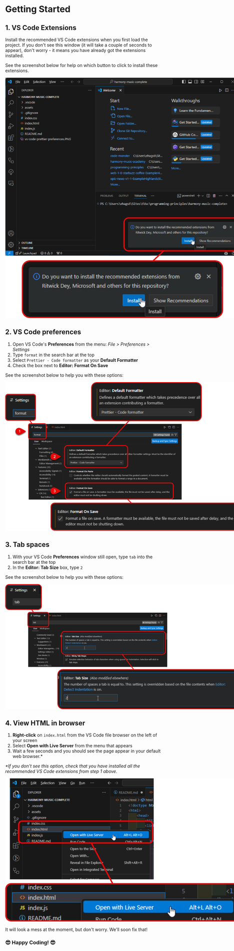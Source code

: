 # Getting Started

## 1. VS Code Extensions

Install the recommended VS Code extensions when you first load the project. If you don't see this window (it will take a couple of seconds to appear), don't worry - it means you have already got the extensions installed.

See the screenshot below for help on which button to click to install these extensions.

<img src='./assets/png/vs-code-install-extensions.png' style="max-width: 750px" />

## 2. VS Code preferences

1. Open VS Code's **Preferences** from the menu: _File > Preferences > Settings_
2. Type `format` in the search bar at the top
3. Select `Prettier - Code formatter` as your **Default Formatter**
4. Check the box next to **Editor: Format On Save**

See the screenshot below to help you with these options:

<img src='./assets/png/vs-code-prettier-preferences.png' style="max-width: 750px" />

## 3. Tab spaces

1. With your VS Code **Preferences** window still open, type `tab` into the search bar at the top
2. In the **Editor: Tab Size** box, type `2`

See the screenshot below to help you with these options:

<img src='./assets/png/vs-code-tab-preferences.png' style="max-width: 750px" />

## 4. View HTML in browser

1. **Right-click** on `index.html` from the VS Code file browser on the left of your screen
2. Select **Open with Live Server** from the menu that appears
3. Wait a few seconds and you should see the page appear in your default web browser.\*

_\*If you don't see this option, check that you have installed all the recommended VS Code extensions from step 1 above._

<img src='./assets/png/vs-code-open-with-live-server.png' style="max-width: 750px" />

It will look a mess at the moment, but don't worry. We'll soon fix that!

### 😎 Happy Coding! 😎
